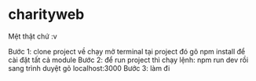 # charityweb

Mệt thật chứ :v

Bước 1: clone project về chạy mở terminal tại project đó gõ npm install để cài đặt tất cả module
Bước 2: để run project thì chạy lệnh: npm run dev rồi sang trình duyệt gõ localhost:3000
Bước 3: làm đi
